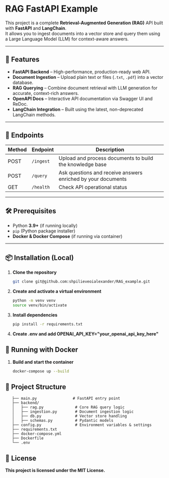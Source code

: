 # RAG FastAPI Example

This project is a complete **Retrieval-Augmented Generation (RAG)** API built with **FastAPI** and **LangChain**.  
It allows you to ingest documents into a vector store and query them using a Large Language Model (LLM) for context-aware answers.

---

## 🚀 Features
- **FastAPI Backend** – High-performance, production-ready web API.
- **Document Ingestion** – Upload plain text or files (`.txt`, `.pdf`) into a vector database.
- **RAG Querying** – Combine document retrieval with LLM generation for accurate, context-rich answers.
- **OpenAPI Docs** – Interactive API documentation via Swagger UI and ReDoc.
- **LangChain Integration** – Built using the latest, non-deprecated LangChain methods.

---

## 📌 Endpoints
| Method | Endpoint   | Description |
|--------|-----------|-------------|
| POST   | `/ingest` | Upload and process documents to build the knowledge base |
| POST   | `/query`  | Ask questions and receive answers enriched by your documents |
| GET    | `/health` | Check API operational status |

---

## 🛠 Prerequisites
- Python **3.9+** (if running locally)
- `pip` (Python package installer)
- **Docker & Docker Compose** (if running via container)

---

## 📦 Installation (Local)

1. **Clone the repository**
   ```bash
   git clone git@github.com:shpilieveoialexander/RAG_example.git
   ```
   

2. **Create and activate a virtual environment**
   ```bash
   python -m venv venv
   source venv/bin/activate
   ```
3. **Install dependencies**
   ```bash 
   pip install -r requirements.txt
   ```

4. **Create .env and add OPENAI_API_KEY="your_openai_api_key_here"** 

## 🐳 Running with Docker
1. **Build and start the container**
   ```bash
   docker-compose up --build
   ```
## 📂 Project Structure
```
   ├── main.py                # FastAPI entry point
   ├── backend/
   │   ├── rag.py              # Core RAG query logic
   │   ├── ingestion.py        # Document ingestion logic
   │   ├── db.py               # Vector store handling
   │   ├── schemas.py          # Pydantic models
   ├── config.py               # Environment variables & settings
   ├── requirements.txt
   ├── docker-compose.yml
   ├── Dockerfile
   └── .env
```

## 📄 License
**This project is licensed under the MIT License.**
